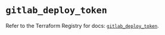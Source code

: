 # `gitlab_deploy_token`

Refer to the Terraform Registry for docs: [`gitlab_deploy_token`](https://registry.terraform.io/providers/gitlabhq/gitlab/17.2.0/docs/resources/deploy_token).
